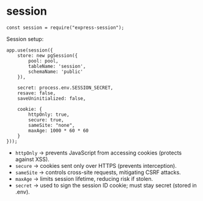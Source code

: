 # session

    const session = require("express-session");

Session setup:

    app.use(session({
        store: new pgSession({ 
            pool: pool,
            tableName: 'session',   
            schemaName: 'public'
        }),

        secret: process.env.SESSION_SECRET,
        resave: false,
        saveUninitialized: false,

        cookie: {
            httpOnly: true,         
            secure: true,          
            sameSite: "none",    
            maxAge: 1000 * 60 * 60
        }
    }));

- `httpOnly` → prevents JavaScript from accessing cookies (protects against XSS).
- `secure` → cookies sent only over HTTPS (prevents interception).
- `sameSite` → controls cross-site requests, mitigating CSRF attacks.
- `maxAge` → limits session lifetime, reducing risk if stolen.
- `secret` → used to sign the session ID cookie; must stay secret (stored in .env).
